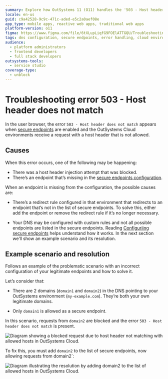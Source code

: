 ```yaml
---
summary: Explore how OutSystems 11 (O11) handles the '503 - Host header does not match' error by managing secure endpoint configurations.
locale: en-us
guid: c9a42528-9c9c-471c-aded-e5c2a0aef08e
app_type: mobile apps, reactive web apps, traditional web apps
platform-version: o11
figma: https://www.figma.com/file/6tXLupLiqfG9FOElATTGQU/Troubleshooting?type=design&node-id=3534-267&mode=design&t=cOOFHu0WdxoxhhZe-0
tags: dns configuration, secure endpoints, error handling, cloud environments, endpoint configuration
audience:
  - platform administrators
  - frontend developers
  - full stack developers
outsystems-tools:
  - service studio
coverage-type:
  - unblock
---
```


# Troubleshooting error 503 - Host header does not match

In the user browser, the error `503 - Host header does not match` appears when [secure endpoints](https://www.outsystems.com/tk/redirect?g=6c1dcebe-0c55-4fb3-b94b-21d162a23053) are enabled and the OutSystems Cloud environments receive a request with a host header that is not allowed. 

## Causes

When this error occurs, one of the following may be happening:

* There was a host header injection attempt that was blocked.
* There’s an endpoint that’s missing in the [secure endpoints configuration](https://www.outsystems.com/tk/redirect?g=6c1dcebe-0c55-4fb3-b94b-21d162a23053).

When an endpoint is missing from the configuration, the possible causes are:

* There’s a redirect rule configured in that environment that redirects to an endpoint that’s not in the list of secure endpoints. To solve this, either add the endpoint or remove the redirect rule if it’s no longer necessary.

* Your DNS may be configured with custom rules and not all possible endpoints are listed in the secure endpoints. Reading [Configuriing secure endpoints](https://www.outsystems.com/tk/redirect?g=6c1dcebe-0c55-4fb3-b94b-21d162a23053) helps understand how it works. In the next section we’ll show an example scenario and its resolution.

## Example scenario and resolution

Follows an example of the problematic scenario with an incorrect configuration of your legitimate endpoints and how to solve it.

Let’s consider that: 

* There are 2 domains (`domain1` and `domain2`) in the DNS pointing to your OutSystems environment (`my-example.com`). They’re both your own legitimate domains.

* Only `domain1` is allowed as a secure endpoint.

In this scenario, requests from `domain2` are blocked and the error `503 - Host header does not match` is present.

![Diagram showing a blocked request due to host header not matching with allowed hosts in OutSystems Cloud.](images/503-host-header-blocked-diag.png "Blocked Host Header Configuration Diagram")


To fix this, you must add `domain2` to the list of secure endpoints, now allowing requests from domain2`:

![Diagram illustrating the resolution by adding domain2 to the list of allowed hosts in OutSystems Cloud.](images/503-host-header-allowed-diag.png "Allowed Host Header Configuration Diagram")


